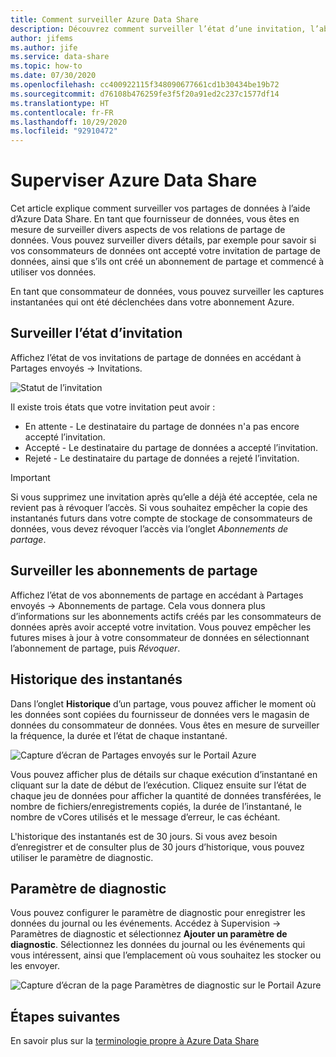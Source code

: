 ```yaml
---
title: Comment surveiller Azure Data Share
description: Découvrez comment surveiller l’état d’une invitation, l’abonnement de partage et l’historique des instantanés dans Azure Data Share
author: jifems
ms.author: jife
ms.service: data-share
ms.topic: how-to
ms.date: 07/30/2020
ms.openlocfilehash: cc400922115f348090677661cd1b30434be19b72
ms.sourcegitcommit: d76108b476259fe3f5f20a91ed2c237c1577df14
ms.translationtype: HT
ms.contentlocale: fr-FR
ms.lasthandoff: 10/29/2020
ms.locfileid: "92910472"
---
```

# <a name="monitor-azure-data-share"></a>Superviser Azure Data Share  

Cet article explique comment surveiller vos partages de données à l’aide d’Azure Data Share. En tant que fournisseur de données, vous êtes en mesure de surveiller divers aspects de vos relations de partage de données. Vous pouvez surveiller divers détails, par exemple pour savoir si vos consommateurs de données ont accepté votre invitation de partage de données, ainsi que s’ils ont créé un abonnement de partage et commencé à utiliser vos données. 

En tant que consommateur de données, vous pouvez surveiller les captures instantanées qui ont été déclenchées dans votre abonnement Azure. 

## <a name="monitor-invitation-status"></a>Surveiller l’état d’invitation

Affichez l’état de vos invitations de partage de données en accédant à Partages envoyés -> Invitations. 

![Statut de l’invitation](./media/invitation-status.png "Statut de l’invitation") 

Il existe trois états que votre invitation peut avoir :

* En attente - Le destinataire du partage de données n'a pas encore accepté l’invitation.
* Accepté - Le destinataire du partage de données a accepté l’invitation.
* Rejeté - Le destinataire du partage de données a rejeté l’invitation.

> [!IMPORTANT]
> Si vous supprimez une invitation après qu’elle a déjà été acceptée, cela ne revient pas à révoquer l’accès. Si vous souhaitez empêcher la copie des instantanés futurs dans votre compte de stockage de consommateurs de données, vous devez révoquer l’accès via l’onglet *Abonnements de partage*. 

## <a name="monitor-share-subscriptions"></a>Surveiller les abonnements de partage

Affichez l’état de vos abonnements de partage en accédant à Partages envoyés -> Abonnements de partage. Cela vous donnera plus d’informations sur les abonnements actifs créés par les consommateurs de données après avoir accepté votre invitation. Vous pouvez empêcher les futures mises à jour à votre consommateur de données en sélectionnant l’abonnement de partage, puis *Révoquer*. 

## <a name="snapshot-history"></a>Historique des instantanés 

Dans l’onglet **Historique** d’un partage, vous pouvez afficher le moment où les données sont copiées du fournisseur de données vers le magasin de données du consommateur de données. Vous êtes en mesure de surveiller la fréquence, la durée et l’état de chaque instantané. 

![Capture d’écran de Partages envoyés sur le Portail Azure](./media/sent-shares.png "Historique des instantanés") 

Vous pouvez afficher plus de détails sur chaque exécution d’instantané en cliquant sur la date de début de l’exécution. Cliquez ensuite sur l’état de chaque jeu de données pour afficher la quantité de données transférées, le nombre de fichiers/enregistrements copiés, la durée de l’instantané, le nombre de vCores utilisés et le message d’erreur, le cas échéant. 

L'historique des instantanés est de 30 jours. Si vous avez besoin d’enregistrer et de consulter plus de 30 jours d’historique, vous pouvez utiliser le paramètre de diagnostic.

## <a name="diagnostic-setting"></a>Paramètre de diagnostic

Vous pouvez configurer le paramètre de diagnostic pour enregistrer les données du journal ou les événements. Accédez à Supervision -> Paramètres de diagnostic et sélectionnez **Ajouter un paramètre de diagnostic**. Sélectionnez les données du journal ou les événements qui vous intéressent, ainsi que l’emplacement où vous souhaitez les stocker ou les envoyer. 

![Capture d’écran de la page Paramètres de diagnostic sur le Portail Azure](./media/diagnostic-settings.png "Paramètres de diagnostic") 

## <a name="next-steps"></a>Étapes suivantes 

En savoir plus sur la [terminologie propre à Azure Data Share](terminology.md)